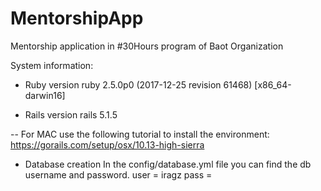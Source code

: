 # MentorshipApp
 Mentorship application in #30Hours program of Baot Organization

System information:

* Ruby version
ruby 2.5.0p0 (2017-12-25 revision 61468) [x86_64-darwin16]

* Rails version
rails 5.1.5

-- For MAC use the following tutorial to install the environment: https://gorails.com/setup/osx/10.13-high-sierra

* Database creation
In the config/database.yml file you can find the db username and password. 
user = iragz
pass =<empty>
